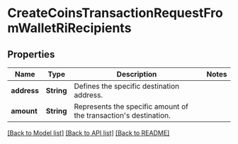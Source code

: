 # CreateCoinsTransactionRequestFromWalletRiRecipients

## Properties

Name | Type | Description | Notes
------------ | ------------- | ------------- | -------------
**address** | **String** | Defines the specific destination address. | 
**amount** | **String** | Represents the specific amount of the transaction's destination. | 

[[Back to Model list]](../README.md#documentation-for-models) [[Back to API list]](../README.md#documentation-for-api-endpoints) [[Back to README]](../README.md)


